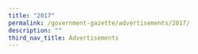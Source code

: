 ```yaml
---
title: "2017"
permalink: /government-gazette/advertisements/2017/
description: ""
third_nav_title: Advertisements
---
```

